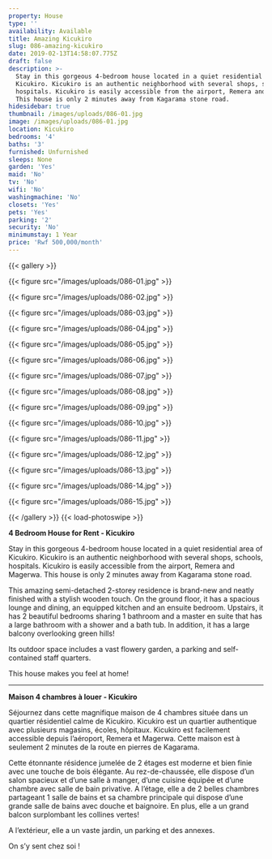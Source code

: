 ```yaml
---
property: House
type: ''
availability: Available
title: Amazing Kicukiro
slug: 086-amazing-kicukiro
date: 2019-02-13T14:58:07.775Z
draft: false
description: >-
  Stay in this gorgeous 4-bedroom house located in a quiet residential area of
  Kicukiro. Kicukiro is an authentic neighborhood with several shops, schools,
  hospitals. Kicukiro is easily accessible from the airport, Remera and Magerwa.
  This house is only 2 minutes away from Kagarama stone road. 
hidesidebar: true
thumbnail: /images/uploads/086-01.jpg
image: /images/uploads/086-01.jpg
location: Kicukiro
bedrooms: '4'
baths: '3'
furnished: Unfurnished
sleeps: None
garden: 'Yes'
maid: 'No'
tv: 'No'
wifi: 'No'
washingmachine: 'No'
closets: 'Yes'
pets: 'Yes'
parking: '2'
security: 'No'
minimumstay: 1 Year
price: 'Rwf 500,000/month'
---
```

{{< gallery >}} 

{{< figure src="/images/uploads/086-01.jpg" >}} 

{{< figure src="/images/uploads/086-02.jpg" >}}

 {{< figure src="/images/uploads/086-03.jpg" >}} 

{{< figure src="/images/uploads/086-04.jpg" >}}

{{< figure src="/images/uploads/086-05.jpg" >}}

 {{< figure src="/images/uploads/086-06.jpg" >}}

 {{< figure src="/images/uploads/086-07.jpg" >}}

 {{< figure src="/images/uploads/086-08.jpg" >}}

{{< figure src="/images/uploads/086-09.jpg" >}} 

{{< figure src="/images/uploads/086-10.jpg" >}}

 {{< figure src="/images/uploads/086-11.jpg" >}} 

{{< figure src="/images/uploads/086-12.jpg" >}}

{{< figure src="/images/uploads/086-13.jpg" >}}

{{< figure src="/images/uploads/086-14.jpg" >}}

{{< figure src="/images/uploads/086-15.jpg" >}}

 {{< /gallery >}} {{< load-photoswipe >}}

**4 Bedroom House for Rent - Kicukiro**

Stay in this gorgeous 4-bedroom house located in a quiet residential area of Kicukiro. Kicukiro is an authentic neighborhood with several shops, schools, hospitals. Kicukiro is easily accessible from the airport, Remera and Magerwa. This house is only 2 minutes away from Kagarama stone road. 

This amazing semi-detached 2-storey residence is brand-new and neatly finished with a stylish wooden touch. On the ground floor, it has a spacious lounge and dining, an equipped kitchen and an ensuite bedroom. Upstairs, it has 2 beautiful bedrooms sharing 1 bathroom and a master en suite that has a large bathroom with a shower and a bath tub. In addition, it has a large balcony overlooking green hills! 

Its outdoor space includes a vast flowery garden, a parking and self-contained staff quarters.

This house makes you feel at home!

- - -

**Maison 4 chambres à louer - Kicukiro**

Séjournez dans cette magnifique maison de 4 chambres située dans un quartier résidentiel calme de Kicukiro. Kicukiro est un quartier authentique avec plusieurs magasins, écoles, hôpitaux. Kicukiro est facilement accessible depuis l’aéroport, Remera et Magerwa. Cette maison est à seulement 2 minutes de la route en pierres de Kagarama.

Cette étonnante résidence jumelée de 2 étages est moderne et bien finie avec une touche de bois élégante. Au rez-de-chaussée, elle dispose d’un salon spacieux et d’une salle à manger, d’une cuisine équipée et d’une chambre avec salle de bain privative. A l’étage, elle a de 2 belles chambres partageant 1 salle de bains et sa chambre principale qui dispose d’une grande salle de bains avec douche et baignoire. En plus, elle a un grand balcon surplombant les collines vertes!

A l’extérieur, elle a un vaste jardin, un parking et des annexes.

On s’y sent chez soi !
